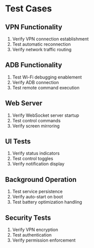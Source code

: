 # Test Cases

## VPN Functionality
1. Verify VPN connection establishment
2. Test automatic reconnection
3. Verify network traffic routing

## ADB Functionality
1. Test Wi-Fi debugging enablement
2. Verify ADB connection
3. Test remote command execution

## Web Server
1. Verify WebSocket server startup
2. Test control commands
3. Verify screen mirroring

## UI Tests
1. Verify status indicators
2. Test control toggles
3. Verify notification display

## Background Operation
1. Test service persistence
2. Verify auto-start on boot
3. Test battery optimization handling

## Security Tests
1. Verify VPN encryption
2. Test authentication
3. Verify permission enforcement
